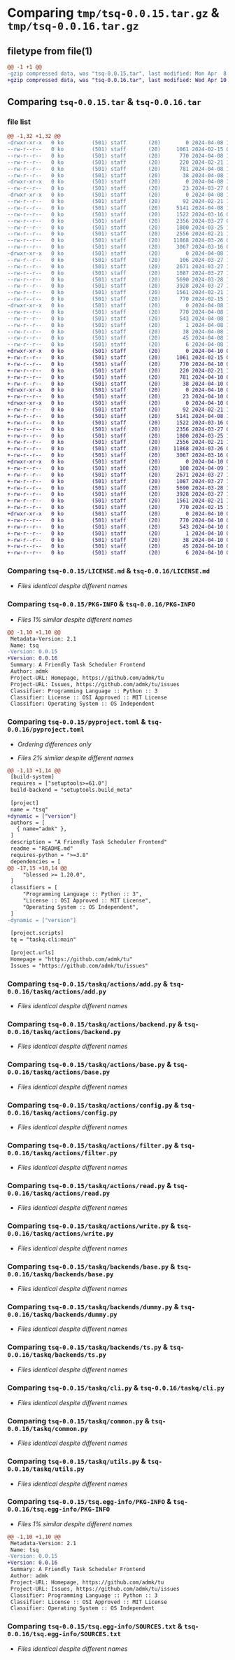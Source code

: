 # Comparing `tmp/tsq-0.0.15.tar.gz` & `tmp/tsq-0.0.16.tar.gz`

## filetype from file(1)

```diff
@@ -1 +1 @@
-gzip compressed data, was "tsq-0.0.15.tar", last modified: Mon Apr  8 13:59:29 2024, max compression
+gzip compressed data, was "tsq-0.0.16.tar", last modified: Wed Apr 10 08:24:20 2024, max compression
```

## Comparing `tsq-0.0.15.tar` & `tsq-0.0.16.tar`

### file list

```diff
@@ -1,32 +1,32 @@
-drwxr-xr-x   0 ko         (501) staff       (20)        0 2024-04-08 13:59:29.049893 tsq-0.0.15/
--rw-r--r--   0 ko         (501) staff       (20)     1061 2024-02-15 08:38:56.000000 tsq-0.0.15/LICENSE.md
--rw-r--r--   0 ko         (501) staff       (20)      770 2024-04-08 13:59:29.049659 tsq-0.0.15/PKG-INFO
--rw-r--r--   0 ko         (501) staff       (20)      220 2024-02-21 13:05:14.000000 tsq-0.0.15/README.md
--rw-r--r--   0 ko         (501) staff       (20)      781 2024-04-08 13:59:23.000000 tsq-0.0.15/pyproject.toml
--rw-r--r--   0 ko         (501) staff       (20)       38 2024-04-08 13:59:29.049934 tsq-0.0.15/setup.cfg
-drwxr-xr-x   0 ko         (501) staff       (20)        0 2024-04-08 13:59:29.046458 tsq-0.0.15/taskq/
--rw-r--r--   0 ko         (501) staff       (20)       23 2024-03-27 07:03:11.000000 tsq-0.0.15/taskq/__init__.py
-drwxr-xr-x   0 ko         (501) staff       (20)        0 2024-04-08 13:59:29.047582 tsq-0.0.15/taskq/actions/
--rw-r--r--   0 ko         (501) staff       (20)       92 2024-02-21 12:49:38.000000 tsq-0.0.15/taskq/actions/__init__.py
--rw-r--r--   0 ko         (501) staff       (20)     5141 2024-04-08 13:58:20.000000 tsq-0.0.15/taskq/actions/add.py
--rw-r--r--   0 ko         (501) staff       (20)     1522 2024-03-16 08:13:56.000000 tsq-0.0.15/taskq/actions/backend.py
--rw-r--r--   0 ko         (501) staff       (20)     2356 2024-03-27 06:54:37.000000 tsq-0.0.15/taskq/actions/base.py
--rw-r--r--   0 ko         (501) staff       (20)     1800 2024-03-25 17:22:30.000000 tsq-0.0.15/taskq/actions/config.py
--rw-r--r--   0 ko         (501) staff       (20)     2556 2024-02-21 12:59:28.000000 tsq-0.0.15/taskq/actions/filter.py
--rw-r--r--   0 ko         (501) staff       (20)    11868 2024-03-26 09:21:45.000000 tsq-0.0.15/taskq/actions/read.py
--rw-r--r--   0 ko         (501) staff       (20)     3067 2024-03-16 08:14:50.000000 tsq-0.0.15/taskq/actions/write.py
-drwxr-xr-x   0 ko         (501) staff       (20)        0 2024-04-08 13:59:29.048280 tsq-0.0.15/taskq/backends/
--rw-r--r--   0 ko         (501) staff       (20)      106 2024-03-27 18:02:23.000000 tsq-0.0.15/taskq/backends/__init__.py
--rw-r--r--   0 ko         (501) staff       (20)     2671 2024-03-27 17:15:39.000000 tsq-0.0.15/taskq/backends/base.py
--rw-r--r--   0 ko         (501) staff       (20)     1087 2024-03-27 17:19:10.000000 tsq-0.0.15/taskq/backends/dummy.py
--rw-r--r--   0 ko         (501) staff       (20)     5690 2024-03-28 19:49:01.000000 tsq-0.0.15/taskq/backends/ts.py
--rw-r--r--   0 ko         (501) staff       (20)     3928 2024-03-27 18:07:00.000000 tsq-0.0.15/taskq/cli.py
--rw-r--r--   0 ko         (501) staff       (20)     1561 2024-02-21 12:17:48.000000 tsq-0.0.15/taskq/common.py
--rw-r--r--   0 ko         (501) staff       (20)      770 2024-02-15 15:26:07.000000 tsq-0.0.15/taskq/utils.py
-drwxr-xr-x   0 ko         (501) staff       (20)        0 2024-04-08 13:59:29.049297 tsq-0.0.15/tsq.egg-info/
--rw-r--r--   0 ko         (501) staff       (20)      770 2024-04-08 13:59:29.000000 tsq-0.0.15/tsq.egg-info/PKG-INFO
--rw-r--r--   0 ko         (501) staff       (20)      543 2024-04-08 13:59:29.000000 tsq-0.0.15/tsq.egg-info/SOURCES.txt
--rw-r--r--   0 ko         (501) staff       (20)        1 2024-04-08 13:59:29.000000 tsq-0.0.15/tsq.egg-info/dependency_links.txt
--rw-r--r--   0 ko         (501) staff       (20)       38 2024-04-08 13:59:29.000000 tsq-0.0.15/tsq.egg-info/entry_points.txt
--rw-r--r--   0 ko         (501) staff       (20)       45 2024-04-08 13:59:29.000000 tsq-0.0.15/tsq.egg-info/requires.txt
--rw-r--r--   0 ko         (501) staff       (20)        6 2024-04-08 13:59:29.000000 tsq-0.0.15/tsq.egg-info/top_level.txt
+drwxr-xr-x   0 ko         (501) staff       (20)        0 2024-04-10 08:24:20.321847 tsq-0.0.16/
+-rw-r--r--   0 ko         (501) staff       (20)     1061 2024-02-15 08:38:56.000000 tsq-0.0.16/LICENSE.md
+-rw-r--r--   0 ko         (501) staff       (20)      770 2024-04-10 08:24:20.321673 tsq-0.0.16/PKG-INFO
+-rw-r--r--   0 ko         (501) staff       (20)      220 2024-02-21 13:05:14.000000 tsq-0.0.16/README.md
+-rw-r--r--   0 ko         (501) staff       (20)      781 2024-04-10 08:23:14.000000 tsq-0.0.16/pyproject.toml
+-rw-r--r--   0 ko         (501) staff       (20)       38 2024-04-10 08:24:20.321881 tsq-0.0.16/setup.cfg
+drwxr-xr-x   0 ko         (501) staff       (20)        0 2024-04-10 08:24:20.316731 tsq-0.0.16/taskq/
+-rw-r--r--   0 ko         (501) staff       (20)       23 2024-04-10 08:24:15.000000 tsq-0.0.16/taskq/__init__.py
+drwxr-xr-x   0 ko         (501) staff       (20)        0 2024-04-10 08:24:20.319270 tsq-0.0.16/taskq/actions/
+-rw-r--r--   0 ko         (501) staff       (20)       92 2024-02-21 12:49:38.000000 tsq-0.0.16/taskq/actions/__init__.py
+-rw-r--r--   0 ko         (501) staff       (20)     5141 2024-04-08 13:58:20.000000 tsq-0.0.16/taskq/actions/add.py
+-rw-r--r--   0 ko         (501) staff       (20)     1522 2024-03-16 08:13:56.000000 tsq-0.0.16/taskq/actions/backend.py
+-rw-r--r--   0 ko         (501) staff       (20)     2356 2024-03-27 06:54:37.000000 tsq-0.0.16/taskq/actions/base.py
+-rw-r--r--   0 ko         (501) staff       (20)     1800 2024-03-25 17:22:30.000000 tsq-0.0.16/taskq/actions/config.py
+-rw-r--r--   0 ko         (501) staff       (20)     2556 2024-02-21 12:59:28.000000 tsq-0.0.16/taskq/actions/filter.py
+-rw-r--r--   0 ko         (501) staff       (20)    11868 2024-03-26 09:21:45.000000 tsq-0.0.16/taskq/actions/read.py
+-rw-r--r--   0 ko         (501) staff       (20)     3067 2024-03-16 08:14:50.000000 tsq-0.0.16/taskq/actions/write.py
+drwxr-xr-x   0 ko         (501) staff       (20)        0 2024-04-10 08:24:20.320498 tsq-0.0.16/taskq/backends/
+-rw-r--r--   0 ko         (501) staff       (20)      108 2024-04-09 14:06:58.000000 tsq-0.0.16/taskq/backends/__init__.py
+-rw-r--r--   0 ko         (501) staff       (20)     2671 2024-03-27 17:15:39.000000 tsq-0.0.16/taskq/backends/base.py
+-rw-r--r--   0 ko         (501) staff       (20)     1087 2024-03-27 17:19:10.000000 tsq-0.0.16/taskq/backends/dummy.py
+-rw-r--r--   0 ko         (501) staff       (20)     5690 2024-03-28 19:49:01.000000 tsq-0.0.16/taskq/backends/ts.py
+-rw-r--r--   0 ko         (501) staff       (20)     3928 2024-03-27 18:07:00.000000 tsq-0.0.16/taskq/cli.py
+-rw-r--r--   0 ko         (501) staff       (20)     1561 2024-02-21 12:17:48.000000 tsq-0.0.16/taskq/common.py
+-rw-r--r--   0 ko         (501) staff       (20)      770 2024-02-15 15:26:07.000000 tsq-0.0.16/taskq/utils.py
+drwxr-xr-x   0 ko         (501) staff       (20)        0 2024-04-10 08:24:20.321489 tsq-0.0.16/tsq.egg-info/
+-rw-r--r--   0 ko         (501) staff       (20)      770 2024-04-10 08:24:20.000000 tsq-0.0.16/tsq.egg-info/PKG-INFO
+-rw-r--r--   0 ko         (501) staff       (20)      543 2024-04-10 08:24:20.000000 tsq-0.0.16/tsq.egg-info/SOURCES.txt
+-rw-r--r--   0 ko         (501) staff       (20)        1 2024-04-10 08:24:20.000000 tsq-0.0.16/tsq.egg-info/dependency_links.txt
+-rw-r--r--   0 ko         (501) staff       (20)       38 2024-04-10 08:24:20.000000 tsq-0.0.16/tsq.egg-info/entry_points.txt
+-rw-r--r--   0 ko         (501) staff       (20)       45 2024-04-10 08:24:20.000000 tsq-0.0.16/tsq.egg-info/requires.txt
+-rw-r--r--   0 ko         (501) staff       (20)        6 2024-04-10 08:24:20.000000 tsq-0.0.16/tsq.egg-info/top_level.txt
```

### Comparing `tsq-0.0.15/LICENSE.md` & `tsq-0.0.16/LICENSE.md`

 * *Files identical despite different names*

### Comparing `tsq-0.0.15/PKG-INFO` & `tsq-0.0.16/PKG-INFO`

 * *Files 1% similar despite different names*

```diff
@@ -1,10 +1,10 @@
 Metadata-Version: 2.1
 Name: tsq
-Version: 0.0.15
+Version: 0.0.16
 Summary: A Friendly Task Scheduler Frontend
 Author: admk
 Project-URL: Homepage, https://github.com/admk/tu
 Project-URL: Issues, https://github.com/admk/tu/issues
 Classifier: Programming Language :: Python :: 3
 Classifier: License :: OSI Approved :: MIT License
 Classifier: Operating System :: OS Independent
```

### Comparing `tsq-0.0.15/pyproject.toml` & `tsq-0.0.16/pyproject.toml`

 * *Ordering differences only*

 * *Files 2% similar despite different names*

```diff
@@ -1,13 +1,14 @@
 [build-system]
 requires = ["setuptools>=61.0"]
 build-backend = "setuptools.build_meta"
 
 [project]
 name = "tsq"
+dynamic = ["version"]
 authors = [
   { name="admk" },
 ]
 description = "A Friendly Task Scheduler Frontend"
 readme = "README.md"
 requires-python = ">=3.8"
 dependencies = [
@@ -17,15 +18,14 @@
     "blessed >= 1.20.0",
 ]
 classifiers = [
     "Programming Language :: Python :: 3",
     "License :: OSI Approved :: MIT License",
     "Operating System :: OS Independent",
 ]
-dynamic = ["version"]
 
 [project.scripts]
 tq = "taskq.cli:main"
 
 [project.urls]
 Homepage = "https://github.com/admk/tu"
 Issues = "https://github.com/admk/tu/issues"
```

### Comparing `tsq-0.0.15/taskq/actions/add.py` & `tsq-0.0.16/taskq/actions/add.py`

 * *Files identical despite different names*

### Comparing `tsq-0.0.15/taskq/actions/backend.py` & `tsq-0.0.16/taskq/actions/backend.py`

 * *Files identical despite different names*

### Comparing `tsq-0.0.15/taskq/actions/base.py` & `tsq-0.0.16/taskq/actions/base.py`

 * *Files identical despite different names*

### Comparing `tsq-0.0.15/taskq/actions/config.py` & `tsq-0.0.16/taskq/actions/config.py`

 * *Files identical despite different names*

### Comparing `tsq-0.0.15/taskq/actions/filter.py` & `tsq-0.0.16/taskq/actions/filter.py`

 * *Files identical despite different names*

### Comparing `tsq-0.0.15/taskq/actions/read.py` & `tsq-0.0.16/taskq/actions/read.py`

 * *Files identical despite different names*

### Comparing `tsq-0.0.15/taskq/actions/write.py` & `tsq-0.0.16/taskq/actions/write.py`

 * *Files identical despite different names*

### Comparing `tsq-0.0.15/taskq/backends/base.py` & `tsq-0.0.16/taskq/backends/base.py`

 * *Files identical despite different names*

### Comparing `tsq-0.0.15/taskq/backends/dummy.py` & `tsq-0.0.16/taskq/backends/dummy.py`

 * *Files identical despite different names*

### Comparing `tsq-0.0.15/taskq/backends/ts.py` & `tsq-0.0.16/taskq/backends/ts.py`

 * *Files identical despite different names*

### Comparing `tsq-0.0.15/taskq/cli.py` & `tsq-0.0.16/taskq/cli.py`

 * *Files identical despite different names*

### Comparing `tsq-0.0.15/taskq/common.py` & `tsq-0.0.16/taskq/common.py`

 * *Files identical despite different names*

### Comparing `tsq-0.0.15/taskq/utils.py` & `tsq-0.0.16/taskq/utils.py`

 * *Files identical despite different names*

### Comparing `tsq-0.0.15/tsq.egg-info/PKG-INFO` & `tsq-0.0.16/tsq.egg-info/PKG-INFO`

 * *Files 1% similar despite different names*

```diff
@@ -1,10 +1,10 @@
 Metadata-Version: 2.1
 Name: tsq
-Version: 0.0.15
+Version: 0.0.16
 Summary: A Friendly Task Scheduler Frontend
 Author: admk
 Project-URL: Homepage, https://github.com/admk/tu
 Project-URL: Issues, https://github.com/admk/tu/issues
 Classifier: Programming Language :: Python :: 3
 Classifier: License :: OSI Approved :: MIT License
 Classifier: Operating System :: OS Independent
```

### Comparing `tsq-0.0.15/tsq.egg-info/SOURCES.txt` & `tsq-0.0.16/tsq.egg-info/SOURCES.txt`

 * *Files identical despite different names*

